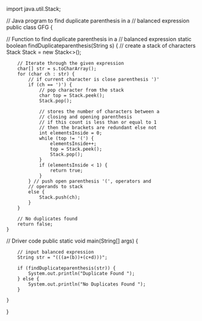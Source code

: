 import java.util.Stack;
 
// Java program to find duplicate parenthesis in a
// balanced expression
public class GFG {
 
// Function to find duplicate parenthesis in a
// balanced expression
    static boolean findDuplicateparenthesis(String s) {
        // create a stack of characters
        Stack<Character> Stack = new Stack<>();
 
        // Iterate through the given expression
        char[] str = s.toCharArray();
        for (char ch : str) {
            // if current character is close parenthesis ')'
            if (ch == ')') {
                // pop character from the stack
                char top = Stack.peek();
                Stack.pop();
 
                // stores the number of characters between a
                // closing and opening parenthesis
                // if this count is less than or equal to 1
                // then the brackets are redundant else not
                int elementsInside = 0;
                while (top != '(') {
                    elementsInside++;
                    top = Stack.peek();
                    Stack.pop();
                }
                if (elementsInside < 1) {
                    return true;
                }
            } // push open parenthesis '(', operators and
            // operands to stack
            else {
                Stack.push(ch);
            }
        }
 
        // No duplicates found
        return false;
    }
 
// Driver code
public static void main(String[] args) {
 
        // input balanced expression
        String str = "(((a+(b))+(c+d)))";
 
        if (findDuplicateparenthesis(str)) {
            System.out.println("Duplicate Found ");
        } else {
            System.out.println("No Duplicates Found ");
        }
 
    }
}
